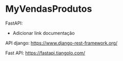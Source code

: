 # MyVendasProdutos

FastAPI:

- Adicionar link documentação

API django:
https://www.django-rest-framework.org/

Fast API:
https://fastapi.tiangolo.com/



